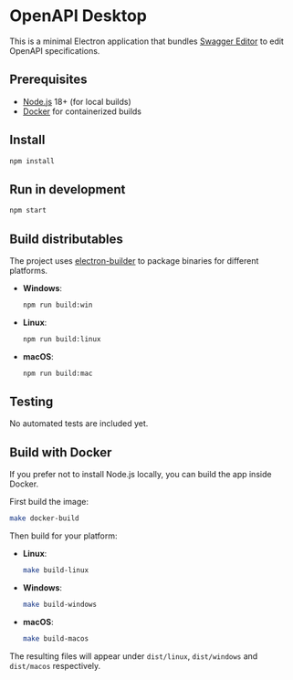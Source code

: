 # OpenAPI Desktop

This is a minimal Electron application that bundles [Swagger Editor](https://github.com/swagger-api/swagger-editor) to edit OpenAPI specifications.

## Prerequisites

- [Node.js](https://nodejs.org/) 18+ (for local builds)
- [Docker](https://www.docker.com/) for containerized builds

## Install

```bash
npm install
```

## Run in development

```bash
npm start
```

## Build distributables

The project uses [electron-builder](https://www.electron.build/) to package binaries for different platforms.

- **Windows**:
  ```bash
  npm run build:win
  ```
- **Linux**:
  ```bash
  npm run build:linux
  ```
- **macOS**:
  ```bash
  npm run build:mac
  ```

## Testing

No automated tests are included yet.

## Build with Docker

If you prefer not to install Node.js locally, you can build the app inside Docker.

First build the image:

```bash
make docker-build
```

Then build for your platform:

- **Linux**:
  ```bash
  make build-linux
  ```
- **Windows**:
  ```bash
  make build-windows
  ```
- **macOS**:
  ```bash
  make build-macos
  ```

The resulting files will appear under `dist/linux`, `dist/windows` and `dist/macos` respectively.
